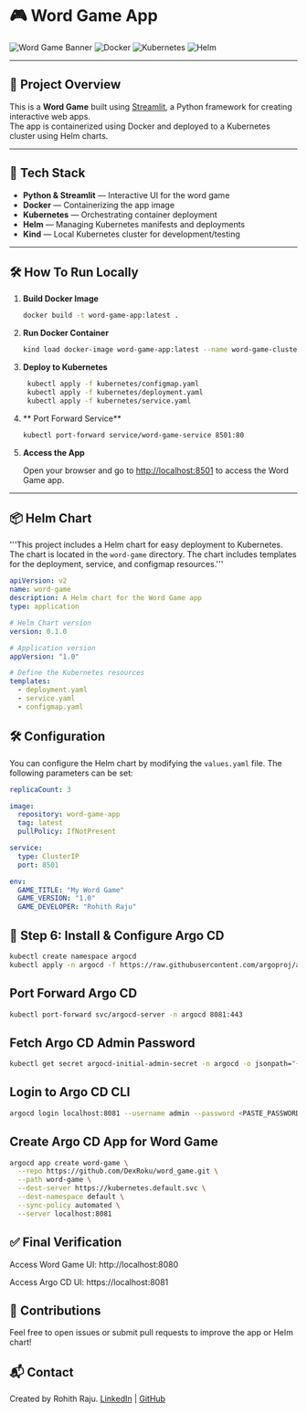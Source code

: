 # 🎮 Word Game App

![Word Game Banner](https://img.shields.io/badge/Word_Game-Streamlit-blue?style=for-the-badge&logo=streamlit)
![Docker](https://img.shields.io/badge/Docker-Container-blue?style=for-the-badge&logo=docker)
![Kubernetes](https://img.shields.io/badge/Kubernetes-Cluster-blue?style=for-the-badge&logo=kubernetes)
![Helm](https://img.shields.io/badge/Helm-Package_manager-blue?style=for-the-badge&logo=helm)

---

## 🚀 Project Overview

This is a **Word Game** built using [Streamlit](https://streamlit.io/), a Python framework for creating interactive web apps.  
The app is containerized using Docker and deployed to a Kubernetes cluster using Helm charts.

---

## 🧰 Tech Stack

- **Python & Streamlit** — Interactive UI for the word game  
- **Docker** — Containerizing the app image  
- **Kubernetes** — Orchestrating container deployment  
- **Helm** — Managing Kubernetes manifests and deployments  
- **Kind** — Local Kubernetes cluster for development/testing  

---

## 🛠️ How To Run Locally

1. **Build Docker Image**

   ```bash
   docker build -t word-game-app:latest .
    ```
2. **Run Docker Container**

   ```bash
   kind load docker-image word-game-app:latest --name word-game-cluster
   ```
3. **Deploy to Kubernetes**

   ```bash
    kubectl apply -f kubernetes/configmap.yaml
    kubectl apply -f kubernetes/deployment.yaml
    kubectl apply -f kubernetes/service.yaml
    ```

4. ** Port Forward Service**

   ```bash
   kubectl port-forward service/word-game-service 8501:80
   ```

4. **Access the App**

   Open your browser and go to [http://localhost:8501](http://localhost:8501) to access the Word Game app.

---

## 📦 Helm Chart

'''This project includes a Helm chart for easy deployment to Kubernetes. The chart is located in the `word-game` directory.
The chart includes templates for the deployment, service, and configmap resources.'''

```yaml
apiVersion: v2
name: word-game
description: A Helm chart for the Word Game app
type: application

# Helm Chart version
version: 0.1.0

# Application version
appVersion: "1.0"

# Define the Kubernetes resources
templates:
  - deployment.yaml
  - service.yaml
  - configmap.yaml
```

## 🛠 Configuration
You can configure the Helm chart by modifying the `values.yaml` file. The following parameters can be set:

```yaml
replicaCount: 3

image:
  repository: word-game-app
  tag: latest
  pullPolicy: IfNotPresent

service:
  type: ClusterIP
  port: 8501

env:
  GAME_TITLE: "My Word Game"
  GAME_VERSION: "1.0"
  GAME_DEVELOPER: "Rohith Raju"
```

## 🔄 Step 6: Install & Configure Argo CD

```bash
kubectl create namespace argocd
kubectl apply -n argocd -f https://raw.githubusercontent.com/argoproj/argo-cd/stable/manifests/install.yaml
```
## Port Forward Argo CD

```bash
kubectl port-forward svc/argocd-server -n argocd 8081:443
```
## Fetch Argo CD Admin Password

```bash
kubectl get secret argocd-initial-admin-secret -n argocd -o jsonpath="{.data.password}" | base64 -d
```

## Login to Argo CD CLI

```bash
argocd login localhost:8081 --username admin --password <PASTE_PASSWORD> --insecure
``` 

## Create Argo CD App for Word Game

```bash
argocd app create word-game \
  --repo https://github.com/DexRoku/word_game.git \
  --path word-game \
  --dest-server https://kubernetes.default.svc \
  --dest-namespace default \
  --sync-policy automated \
  --server localhost:8081
```

## ✅ Final Verification
Access Word Game UI: http://localhost:8080

Access Argo CD UI: https://localhost:8081

## 🤝 Contributions

Feel free to open issues or submit pull requests to improve the app or Helm chart!

## 📬 Contact
Created by Rohith Raju.
[LinkedIn](https://www.linkedin.com/in/rohith-raju-6a600481) | [GitHub](https://github.com/DexRoku)